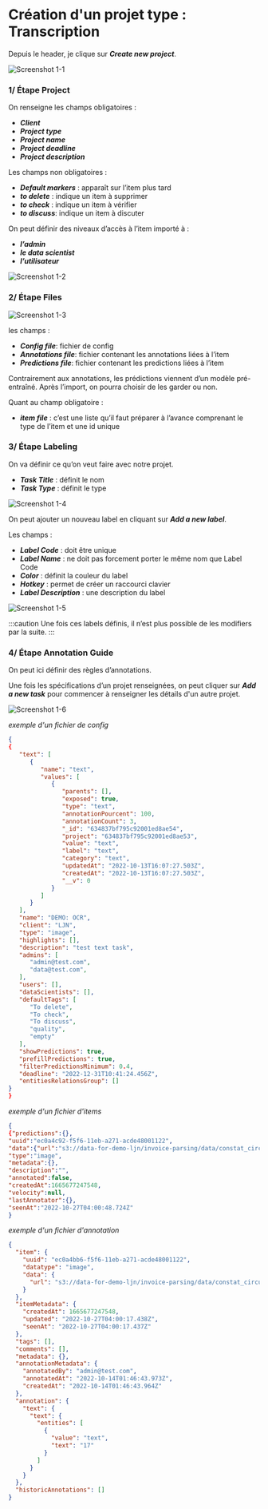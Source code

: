 # Création d'un projet type : Transcription

Depuis le header, je clique sur **_Create new project_**.

![Screenshot 1-1](../../../assets/screenshot-1-1.png)

### 1/ Étape Project

On renseigne les champs obligatoires :

- **_Client_**
- **_Project type_**
- **_Project name_**
- **_Project deadline_**
- **_Project description_**

Les champs non obligatoires :

- **_Default markers_** : apparaît sur l’item plus tard
- **_to delete_** : indique un item à supprimer
- **_to check_** : indique un item à vérifier
- **_to discuss_**: indique un item à discuter

On peut définir des niveaux d’accès à l’item importé à :

- **_l’admin_**
- **_le data scientist_**
- **_l’utilisateur_**

![Screenshot 1-2](../../../assets/screenshot-1-2.png)

### 2/ Étape Files

![Screenshot 1-3](../../../assets/screenshot-1-3.png)

les champs :

- **_Config file_**: fichier de config
- **_Annotations file_**: fichier contenant les annotations liées à l’item
- **_Predictions file_**: fichier contenant les predictions liées à l’item

Contrairement aux annotations, les prédictions viennent d’un modèle pré-entraîné. Après l’import, on pourra choisir de les garder ou non.

Quant au champ obligatoire :

- **_item file_** : c’est une liste qu’il faut préparer à l’avance comprenant le type de l’item et une id unique

### 3/ Étape Labeling

On va définir ce qu’on veut faire avec notre projet.

- **_Task Title_** : définit le nom
- **_Task Type_** : définit le type

![Screenshot 1-4](../../../assets/screenshot-1-4.png)

On peut ajouter un nouveau label en cliquant sur **_Add a new label_**.

Les champs :

- **_Label Code_** : doit être unique
- **_Label Name_** : ne doit pas forcement porter le même nom que Label Code
- **_Color_** : définit la couleur du label
- **_Hotkey_** : permet de créer un raccourci clavier
- **_Label Description_** : une description du label

![Screenshot 1-5](../../../assets/screenshot-1-5.png)

:::caution
Une fois ces labels définis, il n’est plus possible de les modifiers par la suite.
:::

### 4/ Étape Annotation Guide

On peut ici définir des règles d’annotations.

Une fois les spécifications d’un projet renseignées, on peut cliquer sur **_Add a new task_** pour commencer à renseigner les détails d'un autre projet.

![Screenshot 1-6](../../../assets/screenshot-1-6.png)

_exemple d'un fichier de config_

```json
{
{
   "text": [
      {
         "name": "text",
         "values": [
            {
               "parents": [],
               "exposed": true,
               "type": "text",
               "annotationPourcent": 100,
               "annotationCount": 3,
               "_id": "634837bf795c92001ed8ae54",
               "project": "634837bf795c92001ed8ae53",
               "value": "text",
               "label": "text",
               "category": "text",
               "updatedAt": "2022-10-13T16:07:27.503Z",
               "createdAt": "2022-10-13T16:07:27.503Z",
               "__v": 0
            }
         ]
      }
   ],
   "name": "DEMO: OCR",
   "client": "LJN",
   "type": "image",
   "highlights": [],
   "description": "test text task",
   "admins": [
      "admin@test.com",
      "data@test.com",
   ],
   "users": [],
   "dataScientists": [],
   "defaultTags": [
      "To delete",
      "To check",
      "To discuss",
      "quality",
      "empty"
   ],
   "showPredictions": true,
   "prefillPredictions": true,
   "filterPredictionsMinimum": 0.4,
   "deadline": "2022-12-31T10:41:24.456Z",
   "entitiesRelationsGroup": []
}
}
```

_exemple d'un fichier d'items_

```json
{
{"predictions":{},
"uuid":"ec0a4c92-f5f6-11eb-a271-acde48001122",
"data":{"url":"s3://data-for-demo-ljn/invoice-parsing/data/constat_circumstance/CDN_MAYENNE1_PAPER_20210401104747_00001_001_002_CONSTAT_Page_1_0.jpg"},
"type":"image",
"metadata":{},
"description":"",
"annotated":false,
"createdAt":1665677247548,
"velocity":null,
"lastAnnotator":{},
"seenAt":"2022-10-27T04:00:48.724Z"
}
```

_exemple d'un fichier d'annotation_

```json
{
  "item": {
    "uuid": "ec0a4bb6-f5f6-11eb-a271-acde48001122",
    "datatype": "image",
    "data": {
      "url": "s3://data-for-demo-ljn/invoice-parsing/data/constat_circumstance/CDN_MAYENNE1_PAPER_20200417145911_00001_001_002_CONSTAT_Page_1_0.jpg"
    }
  },
  "itemMetadata": {
    "createdAt": 1665677247548,
    "updated": "2022-10-27T04:00:17.438Z",
    "seenAt": "2022-10-27T04:00:17.437Z"
  },
  "tags": [],
  "comments": [],
  "metadata": {},
  "annotationMetadata": {
    "annotatedBy": "admin@test.com",
    "annotatedAt": "2022-10-14T01:46:43.973Z",
    "createdAt": "2022-10-14T01:46:43.964Z"
  },
  "annotation": {
    "text": {
      "text": {
        "entities": [
          {
            "value": "text",
            "text": "17"
          }
        ]
      }
    }
  },
  "historicAnnotations": []
}
```
